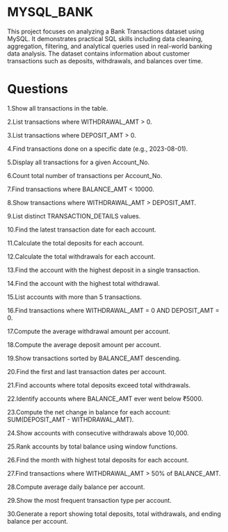 # MYSQL_BANK
This project focuses on analyzing a Bank Transactions dataset using MySQL. 
It demonstrates practical SQL skills including data cleaning, aggregation, filtering, and analytical queries used in real-world banking data analysis. 
The dataset contains information about customer transactions such as deposits, withdrawals, and balances over time.

# Questions

1.Show all transactions in the table.

2.List transactions where WITHDRAWAL_AMT > 0.

3.List transactions where DEPOSIT_AMT > 0.

4.Find transactions done on a specific date (e.g., 2023-08-01).

5.Display all transactions for a given Account_No.

6.Count total number of transactions per Account_No.

7.Find transactions where BALANCE_AMT < 10000.

8.Show transactions where WITHDRAWAL_AMT > DEPOSIT_AMT.

9.List distinct TRANSACTION_DETAILS values.

10.Find the latest transaction date for each account.

11.Calculate the total deposits for each account.

12.Calculate the total withdrawals for each account.

13.Find the account with the highest deposit in a single transaction.

14.Find the account with the highest total withdrawal.

15.List accounts with more than 5 transactions.

16.Find transactions where WITHDRAWAL_AMT = 0 AND DEPOSIT_AMT = 0.

17.Compute the average withdrawal amount per account.

18.Compute the average deposit amount per account.

19.Show transactions sorted by BALANCE_AMT descending.

20.Find the first and last transaction dates per account.

21.Find accounts where total deposits exceed total withdrawals.

22.Identify accounts where BALANCE_AMT ever went below ₹5000.

23.Compute the net change in balance for each account: SUM(DEPOSIT_AMT - WITHDRAWAL_AMT).

24.Show accounts with consecutive withdrawals above 10,000.

25.Rank accounts by total balance using window functions.

26.Find the month with highest total deposits for each account.

27.Find transactions where WITHDRAWAL_AMT > 50% of BALANCE_AMT.

28.Compute average daily balance per account.

29.Show the most frequent transaction type per account.

30.Generate a report showing total deposits, total withdrawals, and ending balance per account.














